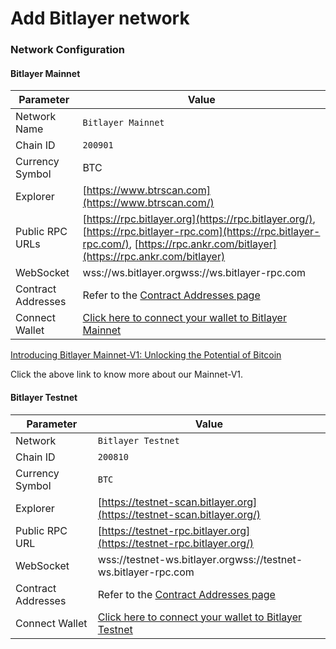 # Add Bitlayer network

### Network Configuration[​](https://docs.bitlayer.org/docs/Build/GettingStarted/QuickStart/#network-configuration) <a href="#network-configuration" id="network-configuration"></a>

#### Bitlayer Mainnet[​](https://docs.bitlayer.org/docs/Build/GettingStarted/QuickStart/#bitlayer-mainnet) <a href="#bitlayer-mainnet" id="bitlayer-mainnet"></a>

| Parameter          | Value                                                                                                                                                                                |
| ------------------ | ------------------------------------------------------------------------------------------------------------------------------------------------------------------------------------ |
| Network Name       | `Bitlayer Mainnet`                                                                                                                                                                   |
| Chain ID           | `200901`                                                                                                                                                                             |
| Currency Symbol    | BTC                                                                                                                                                                                  |
| Explorer           | [https://www.btrscan.com](https://www.btrscan.com/)                                                                                                                                  |
| Public RPC URLs    | [https://rpc.bitlayer.org](https://rpc.bitlayer.org/), [https://rpc.bitlayer-rpc.com](https://rpc.bitlayer-rpc.com/), [https://rpc.ankr.com/bitlayer](https://rpc.ankr.com/bitlayer) |
| WebSocket          | wss://ws.bitlayer.orgwss://ws.bitlayer-rpc.com                                                                                                                                       |
| Contract Addresses | Refer to the [Contract Addresses page](https://docs.bitlayer.org/docs/Build/Contracts)                                                                                               |
| Connect Wallet     | [Click here to connect your wallet to Bitlayer Mainnet](https://chainlist.org/?search=bitlayer)                                                                                      |

[Introducing Bitlayer Mainnet-V1: Unlocking the Potential of Bitcoin](https://medium.com/@Bitlayer/introducing-bitlayer-mainnet-v1-unlocking-the-potential-of-bitcoin-56c5fa2159fd)

Click the above link to know more about our Mainnet-V1.

#### Bitlayer Testnet[​](https://docs.bitlayer.org/docs/Build/GettingStarted/QuickStart/#bitlayer-testnet) <a href="#bitlayer-testnet" id="bitlayer-testnet"></a>

| Parameter          | Value                                                                                                          |
| ------------------ | -------------------------------------------------------------------------------------------------------------- |
| Network            | `Bitlayer Testnet`                                                                                             |
| Chain ID           | `200810`                                                                                                       |
| Currency Symbol    | `BTC`                                                                                                          |
| Explorer           | [https://testnet-scan.bitlayer.org](https://testnet-scan.bitlayer.org/)                                        |
| Public RPC URL     | [https://testnet-rpc.bitlayer.org](https://testnet-rpc.bitlayer.org/)                                          |
| WebSocket          | wss://testnet-ws.bitlayer.orgwss://testnet-ws.bitlayer-rpc.com                                                 |
| Contract Addresses | Refer to the [Contract Addresses page](https://docs.bitlayer.org/docs/Build/Contracts)                         |
| Connect Wallet     | [Click here to connect your wallet to Bitlayer Testnet](https://chainlist.org/?search=bitlayer\&testnets=true) |
